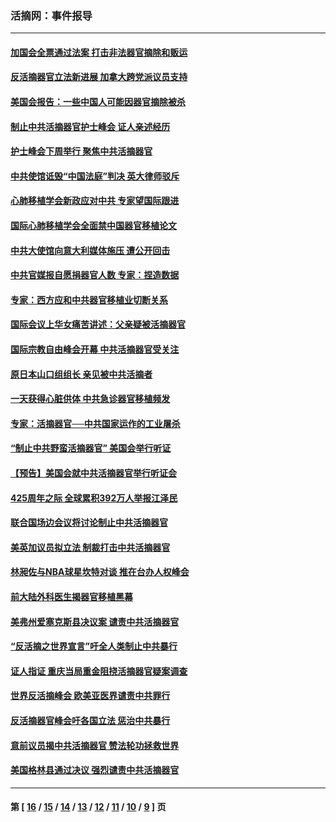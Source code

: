 ### 活摘网：事件报导
---
#### [加国会全票通过法案 打击非法器官摘除和贩运](../../pages/nf5877/n13884924.md?12290430) 
#### [反活摘器官立法新进展 加拿大跨党派议员支持](../../pages/nf5877/n13876061.md?12290430) 
#### [美国会报告：一些中国人可能因器官摘除被杀](../../pages/nf5877/n13867964.md?12290430) 
#### [制止中共活摘器官护士峰会 证人亲述经历](../../pages/nf5877/n13859007.md?12290430) 
#### [护士峰会下周举行 聚焦中共活摘器官](../../pages/nf5877/n13855418.md?12290430) 
#### [中共使馆诋毁“中国法庭”判决 英大律师驳斥](../../pages/nf5877/n13833945.md?12290430) 
#### [心肺移植学会新政应对中共 专家望国际跟进](../../pages/nf5877/n13829043.md?12290430) 
#### [国际心肺移植学会全面禁中国器官移植论文](../../pages/nf5877/n13827785.md?12290430) 
#### [中共大使馆向意大利媒体施压 遭公开回击](../../pages/nf5877/n13826038.md?12290430) 
#### [中共官媒报自愿捐器官人数 专家：捏造数据](../../pages/nf5877/n13814130.md?12290430) 
#### [专家：西方应和中共器官移植业切断关系](../../pages/nf5877/n13772828.md?12290430) 
#### [国际会议上华女痛苦讲述：父亲疑被活摘器官](../../pages/nf5877/n13771583.md?12290430) 
#### [国际宗教自由峰会开幕 中共活摘器官受关注](../../pages/nf5877/n13769995.md?12290430) 
#### [原日本山口组组长 亲见被中共活摘者](../../pages/nf5877/n13767360.md?12290430) 
#### [一天获得心脏供体 中共急诊器官移植频发](../../pages/nf5877/n13764689.md?12290430) 
#### [专家：活摘器官──中共国家运作的工业屠杀](../../pages/nf5877/n13761178.md?12290430) 
#### [“制止中共野蛮活摘器官” 美国会举行听证](../../pages/nf5877/n13735831.md?12290430) 
#### [【预告】美国会就中共活摘器官举行听证会](../../pages/nf5877/n13732843.md?12290430) 
#### [425周年之际 全球累积392万人举报江泽民](../../pages/nf5877/n13719232.md?12290430) 
#### [联合国场边会议将讨论制止中共活摘器官](../../pages/nf5877/n13656361.md?12290430) 
#### [美英加议员拟立法 制裁打击中共活摘器官](../../pages/nf5877/n13430251.md?12290430) 
#### [林昶佐与NBA球星坎特对谈 推在台办人权峰会](../../pages/nf5877/n13414467.md?12290430) 
#### [前大陆外科医生揭器官移植黑幕](../../pages/nf5877/n13401416.md?12290430) 
#### [美弗州爱塞克斯县决议案 谴责中共活摘器官](../../pages/nf5877/n13320919.md?12290430) 
#### [“反活摘之世界宣言”吁全人类制止中共暴行](../../pages/nf5877/n13259730.md?12290430) 
#### [证人指证 重庆当局重金阻挠活摘器官疑案调查](../../pages/nf5877/n13259127.md?12290430) 
#### [世界反活摘峰会 欧美亚医界谴责中共罪行](../../pages/nf5877/n13253550.md?12290430) 
#### [反活摘器官峰会吁各国立法 惩治中共暴行](../../pages/nf5877/n13245052.md?12290430) 
#### [意前议员揭中共活摘器官 赞法轮功拯救世界](../../pages/nf5877/n13203445.md?12290430) 
#### [美国格林县通过决议 强烈谴责中共活摘器官](../../pages/nf5877/n13119367.md?12290430) 

---
#### 第 [ [16](./16.md?12290430) / [15](./15.md?12290430) / [14](./14.md?12290430) / [13](./13.md?12290430) / [12](./12.md?12290430) / [11](./11.md?12290430) / [10](./10.md?12290430) / [9](./9.md?12290430) ] 页
